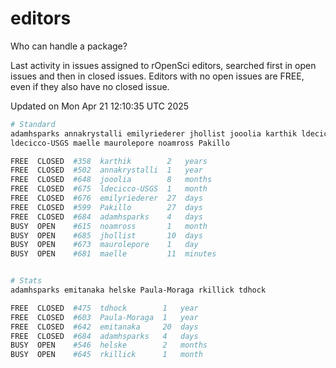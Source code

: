 # editors

Who can handle a package?

Last activity in issues assigned to rOpenSci editors, searched first in open
issues and then in closed issues. Editors with no open issues are FREE, even if
they also have no closed issue.


Updated on Mon Apr 21 12:10:35 UTC 2025

```bash
# Standard
adamhsparks annakrystalli emilyriederer jhollist jooolia karthik ldecicco
ldecicco-USGS maelle maurolepore noamross Pakillo

FREE  CLOSED  #358  karthik        2   years
FREE  CLOSED  #502  annakrystalli  1   year
FREE  CLOSED  #648  jooolia        8   months
FREE  CLOSED  #675  ldecicco-USGS  1   month
FREE  CLOSED  #676  emilyriederer  27  days
FREE  CLOSED  #599  Pakillo        27  days
FREE  CLOSED  #684  adamhsparks    4   days
BUSY  OPEN    #615  noamross       1   month
BUSY  OPEN    #685  jhollist       10  days
BUSY  OPEN    #673  maurolepore    1   day
BUSY  OPEN    #681  maelle         11  minutes


# Stats
adamhsparks emitanaka helske Paula-Moraga rkillick tdhock

FREE  CLOSED  #475  tdhock        1   year
FREE  CLOSED  #603  Paula-Moraga  1   year
FREE  CLOSED  #642  emitanaka     20  days
FREE  CLOSED  #684  adamhsparks   4   days
BUSY  OPEN    #546  helske        2   months
BUSY  OPEN    #645  rkillick      1   month
```
